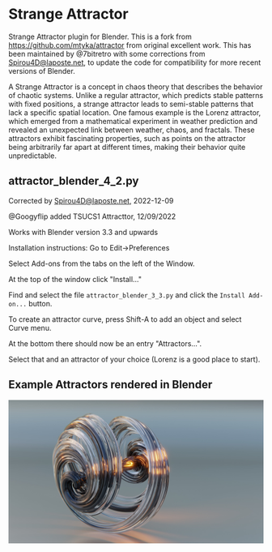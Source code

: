 Strange Attractor
=================

Strange Attractor plugin for Blender. This is a fork from https://github.com/mtyka/attractor from original excellent work. This has been maintained by @7bitretro with some corrections from Spirou4D@laposte.net, to update the code for compatibility for more recent versions of Blender.

A Strange Attractor is a concept in chaos theory that describes the behavior of chaotic systems. Unlike a regular attractor, which predicts stable patterns with fixed positions, a strange attractor leads to semi-stable patterns that lack a specific spatial location. One famous example is the Lorenz attractor, which emerged from a mathematical experiment in weather prediction and revealed an unexpected link between weather, chaos, and fractals. These attractors exhibit fascinating properties, such as points on the attractor being arbitrarily far apart at different times, making their behavior quite unpredictable.

## attractor_blender_4_2.py 

Corrected by Spirou4D@laposte.net, 2022-12-09

@Googyflip added TSUCS1 Attracttor, 12/09/2022

Works with Blender version 3.3 and upwards

Installation instructions: Go to Edit->Preferences

Select Add-ons from the tabs on the left of the Window. 

At the top of the window click "Install..."

Find and select the file ```attractor_blender_3_3.py``` and click the ```Install Add-on...``` button.

To create an attractor curve, press Shift-A to add an object and select Curve menu. 

At the bottom there should now be an entry "Attractors...".

Select that and an attractor of your choice (Lorenz is a good place to start).

## Example Attractors rendered in Blender

![alt text](https://github.com/Googyflip/attractor/blob/master/images/Aizawa%20Attractor.jpg)

